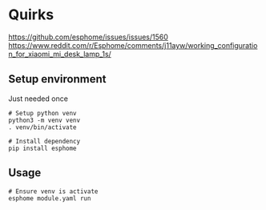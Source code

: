# Quirks

https://github.com/esphome/issues/issues/1560
https://www.reddit.com/r/Esphome/comments/j11ayw/working_configuration_for_xiaomi_mi_desk_lamp_1s/

## Setup environment

Just needed once

```
# Setup python venv
python3 -m venv venv
. venv/bin/activate

# Install dependency
pip install esphome
```


## Usage

```
# Ensure venv is activate
esphome module.yaml run
```
